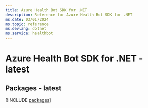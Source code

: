 ```yaml
---
title: Azure Health Bot SDK for .NET
description: Reference for Azure Health Bot SDK for .NET
ms.date: 03/01/2024
ms.topic: reference
ms.devlang: dotnet
ms.service: healthbot
---
```

# Azure Health Bot SDK for .NET - latest
## Packages - latest
[!INCLUDE [packages](health-bot-index.md)]